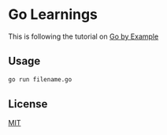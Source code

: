 # Go Learnings
This is following the tutorial on [Go by Example](https://gobyexample.com/)

## Usage

```bash
go run filename.go
```


## License
[MIT](https://choosealicense.com/licenses/mit/)